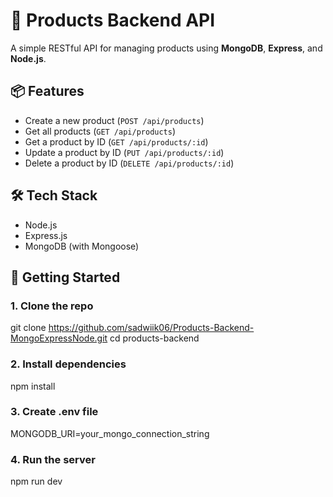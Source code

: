 # 🛒 Products Backend API

A simple RESTful API for managing products using **MongoDB**, **Express**, and **Node.js**.

## 📦 Features

- Create a new product (`POST /api/products`)
- Get all products (`GET /api/products`)
- Get a product by ID (`GET /api/products/:id`)
- Update a product by ID (`PUT /api/products/:id`)
- Delete a product by ID (`DELETE /api/products/:id`)

## 🛠 Tech Stack

- Node.js
- Express.js
- MongoDB (with Mongoose)

## 🚀 Getting Started

### 1. Clone the repo
git clone https://github.com/sadwiik06/Products-Backend-MongoExpressNode.git
cd products-backend

### 2. Install dependencies
npm install

### 3. Create .env file
MONGODB_URI=your_mongo_connection_string

### 4. Run the server
npm run dev
